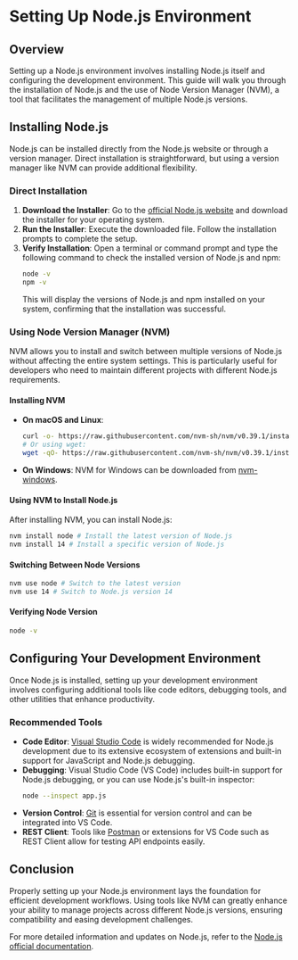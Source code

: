 # Setting Up Node.js Environment

## Overview
Setting up a Node.js environment involves installing Node.js itself and configuring the development environment. This guide will walk you through the installation of Node.js and the use of Node Version Manager (NVM), a tool that facilitates the management of multiple Node.js versions.

## Installing Node.js
Node.js can be installed directly from the Node.js website or through a version manager. Direct installation is straightforward, but using a version manager like NVM can provide additional flexibility.

### Direct Installation
1. **Download the Installer**: Go to the [official Node.js website](https://nodejs.org/) and download the installer for your operating system.
2. **Run the Installer**: Execute the downloaded file. Follow the installation prompts to complete the setup.
3. **Verify Installation**: Open a terminal or command prompt and type the following command to check the installed version of Node.js and npm:
   ```bash
   node -v
   npm -v
   ```
   This will display the versions of Node.js and npm installed on your system, confirming that the installation was successful.

### Using Node Version Manager (NVM)
NVM allows you to install and switch between multiple versions of Node.js without affecting the entire system settings. This is particularly useful for developers who need to maintain different projects with different Node.js requirements.

#### Installing NVM
- **On macOS and Linux**:
  ```bash
  curl -o- https://raw.githubusercontent.com/nvm-sh/nvm/v0.39.1/install.sh | bash
  # Or using wget:
  wget -qO- https://raw.githubusercontent.com/nvm-sh/nvm/v0.39.1/install.sh | bash
  ```
- **On Windows**:
  NVM for Windows can be downloaded from [nvm-windows](https://github.com/coreybutler/nvm-windows/releases).

#### Using NVM to Install Node.js
After installing NVM, you can install Node.js:
```bash
nvm install node # Install the latest version of Node.js
nvm install 14 # Install a specific version of Node.js
```

#### Switching Between Node Versions
```bash
nvm use node # Switch to the latest version
nvm use 14 # Switch to Node.js version 14
```

#### Verifying Node Version
```bash
node -v
```

## Configuring Your Development Environment
Once Node.js is installed, setting up your development environment involves configuring additional tools like code editors, debugging tools, and other utilities that enhance productivity.

### Recommended Tools
- **Code Editor**: [Visual Studio Code](https://code.visualstudio.com/) is widely recommended for Node.js development due to its extensive ecosystem of extensions and built-in support for JavaScript and Node.js debugging.
- **Debugging**: Visual Studio Code (VS Code) includes built-in support for Node.js debugging, or you can use Node.js's built-in inspector:
  ```bash
  node --inspect app.js
  ```
- **Version Control**: [Git](https://git-scm.com/) is essential for version control and can be integrated into VS Code.
- **REST Client**: Tools like [Postman](https://www.postman.com/) or extensions for VS Code such as REST Client allow for testing API endpoints easily.

## Conclusion
Properly setting up your Node.js environment lays the foundation for efficient development workflows. Using tools like NVM can greatly enhance your ability to manage projects across different Node.js versions, ensuring compatibility and easing development challenges.

For more detailed information and updates on Node.js, refer to the [Node.js official documentation](https://nodejs.org/en/docs/).